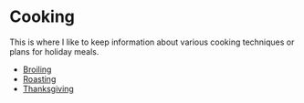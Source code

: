 # Cooking

This is where I like to keep information about various cooking techniques or plans for holiday meals.

- [Broiling](./broiling.md)
- [Roasting](./roasting.md)
- [Thanksgiving](./thanksgiving.md)